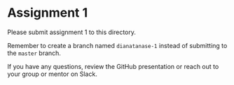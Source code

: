 # Assignment 1

Please submit assignment 1 to this directory.

Remember to create a branch named `dianatanase-1` 
instead of submitting to the `master` branch.

If you have any questions, review the GitHub presentation or reach
out to your group or mentor on Slack.
